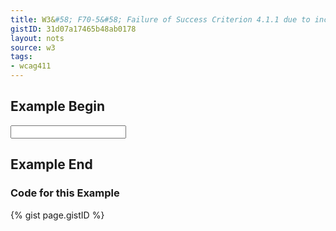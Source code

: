 ```yaml
---
title: W3&#58; F70-5&#58; Failure of Success Criterion 4.1.1 due to incorrect use of start and end tags or attribute markup
gistID: 31d07a17465b48ab0178
layout: nots
source: w3
tags:
- wcag411
---
```


<h2 aria-describedby="{{ page.gistID }}">Example Begin</h2>
<div class="rendered-not">
<input title=Enter name here type=text>
</div> <!-- rendered-not -->

<h2 aria-describedby="{{ page.gistID }}">Example End</h2>

<h3 aria-describedby="{{ page.gistID }}">Code for this Example</h3>
{% gist page.gistID %}
